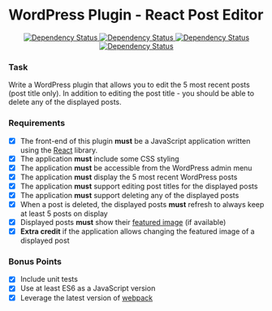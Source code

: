 # WordPress Plugin - React Post Editor

<div align='center'>
<!-- Build status -->
<a href='https://circleci.com/gh/bhefty/wp-react-post-edit' target='_blank'>
  <img src='https://circleci.com/gh/bhefty/wp-react-post-edit.svg?style=shield' alt='Dependency Status' />
</a>
<!-- Test coverage -->
<a href='https://coveralls.io/github/bhefty/wp-react-post-edit?branch=master' target='_blank'>
  <img src='https://coveralls.io/repos/github/bhefty/wp-react-post-edit/badge.svg?branch=master' alt='Dependency Status' />
</a>
<!-- depedency status -->
<a href='https://david-dm.org/bhefty/wp-react-post-edit' target='_blank'>
  <img src='https://david-dm.org/bhefty/wp-react-post-edit/status.svg' alt='Dependency Status' />
</a>
<!-- devDepedency status -->
<a href='https://david-dm.org/bhefty/wp-react-post-edit?type=dev' target='_blank'>
  <img src='https://david-dm.org/bhefty/wp-react-post-edit/dev-status.svg' alt='Dependency Status' />
</a>
</div>

### Task
Write a WordPress plugin that allows you to edit the 5 most recent posts (post title only). In addition to editing the post title - you should be able to delete any of the displayed posts.

### Requirements
- [x] The front-end of this plugin **must** be a JavaScript application written using the [React](https://facebook.github.io/react/) library.
- [x] The application **must** include some CSS styling
- [x] The application **must** be accessible from the WordPress admin menu
- [x] The application **must** display the 5 most recent WordPress posts
- [x] The application **must** support editing post titles for the displayed posts
- [x] The application **must** support deleting any of the displayed posts
- [x] When a post is deleted, the displayed posts **must** refresh to always keep at least 5 posts on display
- [x] Displayed posts **must** show their [featured image](http://www.wpbeginner.com/beginners-guide/how-to-add-featured-image-or-post-thumbnails-in-wordpress/) (if available)
- [x] **Extra credit** if the application allows changing the featured image of a displayed post

### Bonus Points
- [x] Include unit tests
- [x] Use at least ES6 as a JavaScript version
- [x] Leverage the latest version of [webpack](https://webpack.js.org/)